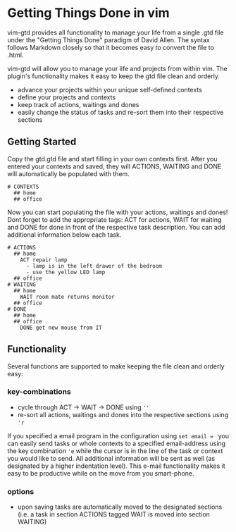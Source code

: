 # Getting Things Done in vim
vim-gtd provides all functionality to manage your life from a single .gtd file
under the "Getting Things Done" paradigm of David Allen. 
The syntax follows Markdown closely so that it becomes easy to convert the file to .html.

vim-gtd will allow you to manage your life and projects from within vim. The
plugin's functionality makes it easy to keep the gtd file clean and orderly.

- advance your projects within your unique self-defined contexts
- define your projects and contexts
- keep track of actions, waitings and dones
- easily change the status of tasks and re-sort them into their respective sections

## Getting Started
Copy the gtd.gtd file and start filling in your own contexts first. After you
entered your contexts and saved, they will ACTIONS, WAITING and DONE will
automatically be populated with them.
```
# CONTEXTS
  ## home
  ## office
```
Now you can start populating the file with your actions, waitings and dones!
Dont forget to add the appropriate tags: ACT for actions, WAIT for waiting and
DONE for done in front of the respective task description.  You can add
additional information below each task.
```
# ACTIONS
  ## home
    ACT repair lamp
      - lamp is in the left drawer of the bedroom
      - use the yellow LED lamp
  ## office
# WAITING
  ## home
    WAIT room mate returns monitor
  ## office
# DONE
  ## home 
  ## office
    DONE get new mouse from IT
```

## Functionality
Several functions are supported to make keeping the file clean and orderly easy:

### key-combinations
- cycle through ACT -> WAIT -> DONE using `''`
- re-sort all actions, waitings and dones into the respective sections using `'r`

If you specified a email program in the configuration using `set email = ` you
can easily send tasks or whole contexts to a specified email-address using the
key combination `'e` while the cursor is in the line of the task or context you
would like to send. All additional information will be sent as well (as
designated by a higher indentation level).
This e-mail functionality makes it easy to be productive while on the move from
you smart-phone.

### options
- upon saving tasks are automatically moved to the designated sections (i.e. a task in section ACTIONS tagged WAIT is moved into section WAITING)


